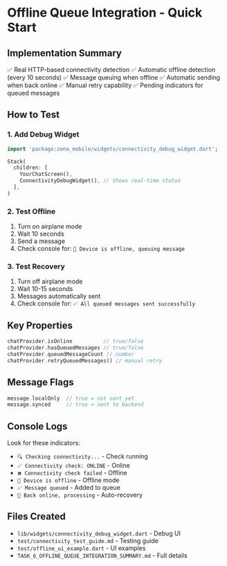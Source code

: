 # Offline Queue Integration - Quick Start

## Implementation Summary

✅ Real HTTP-based connectivity detection
✅ Automatic offline detection (every 10 seconds)
✅ Message queuing when offline
✅ Automatic sending when back online
✅ Manual retry capability
✅ Pending indicators for queued messages

## How to Test

### 1. Add Debug Widget

```dart
import 'package:zena_mobile/widgets/connectivity_debug_widget.dart';

Stack(
  children: [
    YourChatScreen(),
    ConnectivityDebugWidget(), // Shows real-time status
  ],
)
```

### 2. Test Offline

1. Turn on airplane mode
2. Wait 10 seconds
3. Send a message
4. Check console for: `📴 Device is offline, queuing message`

### 3. Test Recovery

1. Turn off airplane mode
2. Wait 10-15 seconds
3. Messages automatically sent
4. Check console for: `✅ All queued messages sent successfully`

## Key Properties

```dart
chatProvider.isOnline          // true/false
chatProvider.hasQueuedMessages // true/false
chatProvider.queuedMessageCount // number
chatProvider.retryQueuedMessages() // manual retry
```

## Message Flags

```dart
message.localOnly  // true = not sent yet
message.synced     // true = sent to backend
```

## Console Logs

Look for these indicators:
- `🔍 Checking connectivity...` - Check running
- `✅ Connectivity check: ONLINE` - Online
- `❌ Connectivity check failed` - Offline
- `📴 Device is offline` - Offline mode
- `✅ Message queued` - Added to queue
- `🔄 Back online, processing` - Auto-recovery

## Files Created

- `lib/widgets/connectivity_debug_widget.dart` - Debug UI
- `test/connectivity_test_guide.md` - Testing guide
- `test/offline_ui_example.dart` - UI examples
- `TASK_6_OFFLINE_QUEUE_INTEGRATION_SUMMARY.md` - Full details
